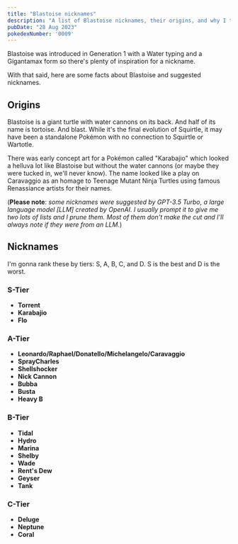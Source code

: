 ```yaml
---
title: "Blastoise nicknames"
description: "A list of Blastoise nicknames, their origins, and why I think they're cool."
pubDate: "28 Aug 2023"
pokedexNumber: '0009'
---
```


Blastoise was introduced in Generation 1 with a Water typing and a Gigantamax form so there's plenty of inspiration for a nickname.

With that said, here are some facts about Blastoise and suggested nicknames.

## Origins

Blastoise is a giant turtle with water cannons on its back. And half of its name is tortoise. And blast. While it's the final evolution of Squirtle, it may have been a standalone Pokémon with no connection to Squirtle or Wartotle.  

There was early concept art for a Pokémon called "Karabajio" which looked a helluva lot like Blastoise but without the water cannons (or maybe they were tucked in, we'll never know). The name looked like a play on Caravaggio as an homage to Teenage Mutant Ninja Turtles using famous Renassiance artists for their names.

(**Please note**: *some nicknames were suggested by GPT-3.5 Turbo, a large language model [LLM] created by OpenAI. I usually prompt it to give me two lots of lists and I prune them. Most of them don't make the cut and I'll always note if they were from an LLM.*)

## Nicknames

I'm gonna rank these by tiers: S, A, B, C, and D. S is the best and D is the worst.


### S-Tier

* **Torrent**
* **Karabajio**
* **Flo**

### A-Tier

* **Leonardo/Raphael/Donatello/Michelangelo/Caravaggio**
* **SprayCharles**
* **Shellshocker**
* **Nick Cannon**
* **Bubba**
* **Busta**
* **Heavy B**

### B-Tier

* **Tidal**
* **Hydro**
* **Marina**
* **Shelby**
* **Wade**
* **Rent's Dew**
* **Geyser**
* **Tank**

### C-Tier

* **Deluge**
* **Neptune**
* **Coral**